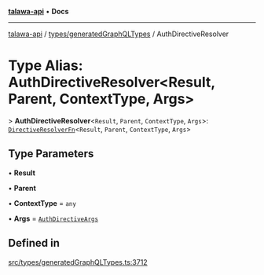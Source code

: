 [**talawa-api**](../../../README.md) • **Docs**

***

[talawa-api](../../../modules.md) / [types/generatedGraphQLTypes](../README.md) / AuthDirectiveResolver

# Type Alias: AuthDirectiveResolver\<Result, Parent, ContextType, Args\>

\> **AuthDirectiveResolver**\<`Result`, `Parent`, `ContextType`, `Args`\>: [`DirectiveResolverFn`](DirectiveResolverFn.md)\<`Result`, `Parent`, `ContextType`, `Args`\>

## Type Parameters

• **Result**

• **Parent**

• **ContextType** = `any`

• **Args** = [`AuthDirectiveArgs`](AuthDirectiveArgs.md)

## Defined in

[src/types/generatedGraphQLTypes.ts:3712](https://github.com/PalisadoesFoundation/talawa-api/blob/fb5076f344cd74d4e51c692cbc70fc337bf1ac39/src/types/generatedGraphQLTypes.ts#L3712)
